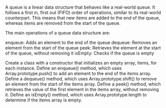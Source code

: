 A queue is a linear data structure that behaves like a real-world queue. It follows a first in, first out (FIFO) order of operations, similar to its real-world counterpart. This means that new items are added to the end of the queue, whereas items are removed from the start of the queue.

The main operations of a queue data structure are:

enqueue: Adds an element to the end of the queue
dequeue: Removes an element from the start of the queue
peek: Retrieves the element at the start of the queue, without removing it
isEmpty: Checks if the queue is empty


Create a class with a constructor that initializes an empty array, items, for each instance.
Define an enqueue() method, which uses Array.prototype.push() to add an element to the end of the items array.
Define a dequeue() method, which uses Array.prototype.shift() to remove an element from the start of the items array.
Define a peek() method, which retrieves the value of the first element in the items array, without removing it.
Define an isEmpty() method, which uses Array.prototype.length to determine if the items array is empty.